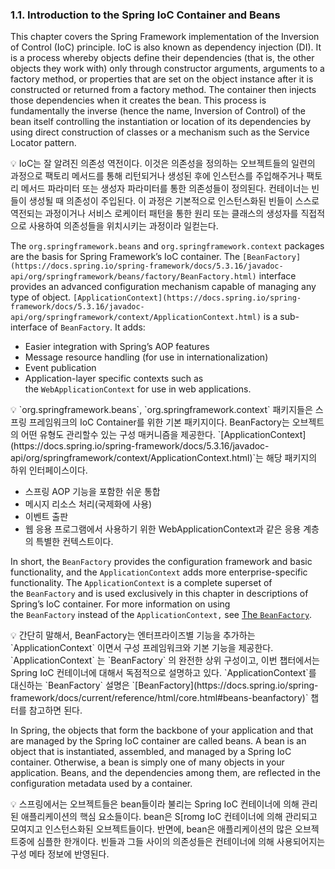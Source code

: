 ### **1.1. Introduction to the Spring IoC Container and Beans**

This chapter covers the Spring Framework implementation of the Inversion of Control (IoC) principle. IoC is also known as dependency injection (DI). It is a process whereby objects define their dependencies (that is, the other objects they work with) only through constructor arguments, arguments to a factory method, or properties that are set on the object instance after it is constructed or returned from a factory method. The container then injects those dependencies when it creates the bean. This process is fundamentally the inverse (hence the name, Inversion of Control) of the bean itself controlling the instantiation or location of its dependencies by using direct construction of classes or a mechanism such as the Service Locator pattern.

<aside>
💡 IoC는 잘 알려진 의존성 역전이다. 이것은 의존성을 정의하는 오브젝트들의 일련의 과정으로 팩토리 메서드를 통해 리턴되거나 생성된 후에 인스턴스를 주입해주거나 팩토리 메서드 파라미터 또는 생성자 파라미터를 통한 의존성들이 정의된다. 컨테이너는 빈들이 생성될 때 의존성이 주입된다. 이 과정은 기본적으로 인스턴스화된 빈들이 스스로 역전되는 과정이거나 서비스 로케이터 패턴을 통한 원리 또는 클래스의 생성자를 직접적으로 사용하여 의존성들을 위치시키는 과정이라 일컫는다.

</aside>

The `org.springframework.beans` and `org.springframework.context` packages are the basis for Spring Framework’s IoC container. The `[BeanFactory](https://docs.spring.io/spring-framework/docs/5.3.16/javadoc-api/org/springframework/beans/factory/BeanFactory.html)` interface provides an advanced configuration mechanism capable of managing any type of object. `[ApplicationContext](https://docs.spring.io/spring-framework/docs/5.3.16/javadoc-api/org/springframework/context/ApplicationContext.html)` is a sub-interface of `BeanFactory`. It adds:

- Easier integration with Spring’s AOP features
- Message resource handling (for use in internationalization)
- Event publication
- Application-layer specific contexts such as the `WebApplicationContext` for use in web applications.

<aside>
💡 `org.springframework.beans`, `org.springframework.context` 패키지들은 스프링 프레임워크의 IoC Container를 위한 기본 패키지이다. BeanFactory는 오브젝트의 어떤 유형도 관리할수 있는 구성 매커니즘을 제공한다. `[ApplicationContext](https://docs.spring.io/spring-framework/docs/5.3.16/javadoc-api/org/springframework/context/ApplicationContext.html)`는 해당 패키지의 하위 인터페이스이다. 

- 스프링 AOP 기능을 포함한 쉬운 통합
- 메시지 리소스 처리(국제화에 사용)
- 이벤트 출판
- 웹 응용 프로그램에서 사용하기 위한 WebApplicationContext과 같은 응용 계층의 특별한 컨텍스트이다.

</aside>

In short, the `BeanFactory` provides the configuration framework and basic functionality, and the `ApplicationContext` adds more enterprise-specific functionality. The `ApplicationContext` is a complete superset of the `BeanFactory` and is used exclusively in this chapter in descriptions of Spring’s IoC container. For more information on using the `BeanFactory` instead of the `ApplicationContext,` see [The `BeanFactory`](https://docs.spring.io/spring-framework/docs/current/reference/html/core.html#beans-beanfactory).

<aside>
💡 간단히 말해서, BeanFactory는 엔터프라이즈별 기능을 추가하는 `ApplicationContext` 이면서 구성 프레임워크와 기본 기능을 제공한다. 
`ApplicationContext` 는 `BeanFactory` 의 완전한 상위 구성이고, 이번 챕터에서는 Spring IoC 컨테이너에 대해서 독점적으로 설명하고 있다. `ApplicationContext`를 대신하는 `BeanFactory` 설명은 `[BeanFactory](https://docs.spring.io/spring-framework/docs/current/reference/html/core.html#beans-beanfactory)` 챕터를 참고하면 된다.

</aside>

In Spring, the objects that form the backbone of your application and that are managed by the Spring IoC container are called beans. A bean is an object that is instantiated, assembled, and managed by a Spring IoC container. Otherwise, a bean is simply one of many objects in your application. Beans, and the dependencies among them, are reflected in the configuration metadata used by a container.

<aside>
💡 스프링에서는 오브젝트들은 bean들이라 불리는 Spring IoC 컨테이너에 의해 관리된 애플리케이션의 핵심 요소들이다. bean은 S[romg IoC 컨테이너에 의해 관리되고 모여지고 인스턴스화된 오브젝트들이다. 반면에, bean은 애플리케이션의 많은 오브젝트중에 심플한 한개이다. 빈들과 그들 사이의 의존성들은 컨테이너에 의해 사용되어지는 구성 메타 정보에 반영된다.

</aside>
